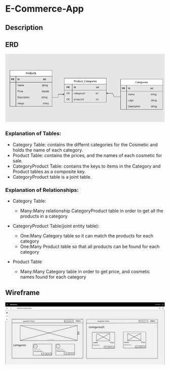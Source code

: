 # E-Commerce-App

## Description

## ERD 
![ERD](Cosmetic-Store/Cosmetic-Store/wwwroot/images/ERD.jpg)
### Explanation of Tables:
- Category Table: contains the differnt categories for the Cosmetic and holds the name of each category.
- Product Table: contains the prices, and the names of each cosmetic for sale.
- CategoryProduct Table: contains the keys to items in the Category and Product tables as a composite key. 
- CategoryProduct table is a joint table.

### Explanation of Relationships:
- Category Table:
    
    - Many:Many relationship CategoryProduct table in order to get all the products in a category

- CategoryProduct Table(joint entity table):
    - One:Many Category table so it can match the products for each category
    - One:Many Product table so that all products can be found for each category

- Product Table
    - Many:Many Category table in order to get price, and cosmetic names found for each category

## Wireframe 
![Wireframe](Cosmetic-Store/Cosmetic-Store/wwwroot/images/Wireframe.PNG)
